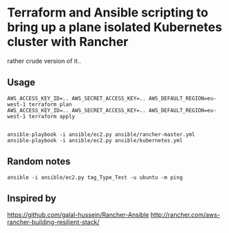 # Terraform and Ansible scripting to bring up a plane isolated Kubernetes cluster with Rancher

rather crude version of it..

## Usage

```
AWS_ACCESS_KEY_ID=.. AWS_SECRET_ACCESS_KEY=.. AWS_DEFAULT_REGION=eu-west-1 terraform plan
AWS_ACCESS_KEY_ID=.. AWS_SECRET_ACCESS_KEY=.. AWS_DEFAULT_REGION=eu-west-1 terraform apply


ansible-playbook -i ansible/ec2.py ansible/rancher-master.yml
ansible-playbook -i ansible/ec2.py ansible/kubernetes.yml
```
## Random notes
```
ansible -i ansible/ec2.py tag_Type_Test -u ubuntu -m ping
```

## Inspired by
https://github.com/galal-hussein/Rancher-Ansible
http://rancher.com/aws-rancher-building-resilient-stack/
